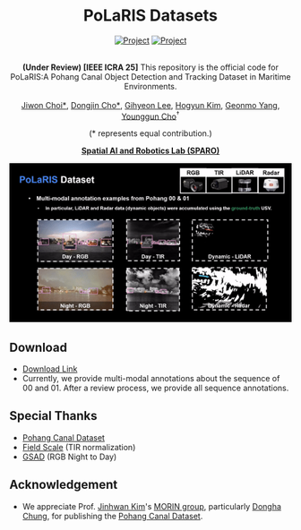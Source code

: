 <div align="center">
  <h1>PoLaRIS Datasets</h1>
  <a href="https://sites.google.com/view/polaris-dataset"><img src="https://github.com/sparolab/Joint_ID/blob/main/fig/badges/badge-website.svg" alt="Project" /></a>
  <a href="https://www.dropbox.com/scl/fo/zjhnywm0bpnqg3gd1glah/AKz15CfomaCEESbk2_AsUK4?rlkey=r431hxt3j1a30giiqpnb9r2ei&e=1&st=vzr7gvy8&dl=0"><img src="https://img.shields.io/badge/Download-Link-limegreen" alt="Project" /></a>
  <br />
  <br />
  
**(Under Review) [IEEE ICRA 25]** This repository is the official code for PoLaRIS:A Pohang Canal Object Detection and Tracking Dataset in Maritime Environments.

  <a href="https://scholar.google.com/citations?user=wL8VdUMAAAAJ&hl=ko" target="_blank">Jiwon Choi*</a><sup></sup>,
  <a href="" target="_blank">Dongjin Cho*</a><sup></sup>,
  <a href="https://scholar.google.com/citations?user=iKsImcYAAAAJ&hl=ko" target="_blank">Gihyeon Lee</a><sup></sup>,
  <a href="https://scholar.google.com/citations?user=t5UEbooAAAAJ&hl=ko" target="_blank">Hogyun Kim</a><sup></sup>,
  <a href="https://scholar.google.com/citations?user=kiBTkqMAAAAJ&hl=ko" target="_blank">Geonmo Yang</a><sup></sup>,
  <a href="https://scholar.google.com/citations?user=W5MOKWIAAAAJ&hl=ko" target="_blank">Younggun Cho</a><sup>†</sup>

(* represents equal contribution.)

**[Spatial AI and Robotics Lab (SPARO)](https://sites.google.com/view/sparo/%ED%99%88?authuser=0&pli=1)**

  <p align="center">
    <img src="polaris.gif" alt="animated" />
  </p>
  
</div>

## Download
* [Download Link](https://www.dropbox.com/scl/fo/zjhnywm0bpnqg3gd1glah/AKz15CfomaCEESbk2_AsUK4?rlkey=r431hxt3j1a30giiqpnb9r2ei&e=1&st=vzr7gvy8&dl=0)
* Currently, we provide multi-modal annotations about the sequence of 00 and 01. After a review process, we provide all sequence annotations. 
  
## Special Thanks
* [Pohang Canal Dataset](https://github.com/dhchung/pohang_canal_dataset)
* [Field Scale](https://github.com/HyeonJaeGil/fieldscale) (TIR normalization)
* [GSAD](https://github.com/jinnh/GSAD) (RGB Night to Day)

## Acknowledgement
* We appreciate Prof. [Jinhwan Kim](http://morin.kaist.ac.kr/members.html)'s [MORIN group](http://morin.kaist.ac.kr/home.html), particularly [Dongha Chung](https://scholar.google.com/citations?user=bqcPhkUAAAAJ&hl=ko&oi=ao), for publishing the [Pohang Canal Dataset](https://sites.google.com/view/pohang-canal-dataset/home?authuser=0).

